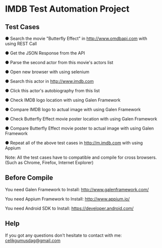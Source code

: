 # IMDB Test Automation Project

## Test Cases

● Search the movie "Butterfly Effect" in http://www.omdbapi.com with using REST Call

● Get the JSON Response from the API

● Parse the second actor from this movie's actors list

● Open new browser with using selenium

● Search this actor in http://www.imdb.com

● Click this actor's autobiography from this list

● Check IMDB logo location with using Galen Framework

● Compare IMDB logo to actual image with using Galen Framework

● Check Butterfly Effect movie poster location with using Galen Framework

● Compare Butterfly Effect movie poster to actual image with using Galen Framework

● Repeat all of the above test cases in http://m.imdb.com with using Appium


Note: All the test cases have to compatible and compile for cross browsers. (Such as Chrome, Firefox, Internet Explorer)

## Before Compile


You need Galen Framework to Install: http://www.galenframework.com/

You need Appium Framework to Install: http://www.appium.io/

You need Android SDK to Install: https://developer.android.com/

Help
------------
If you got any questions don't hesitate to contact with me: [celikgumusdag@gmail.com](mailto:celikgumusdag@gmail.com)


